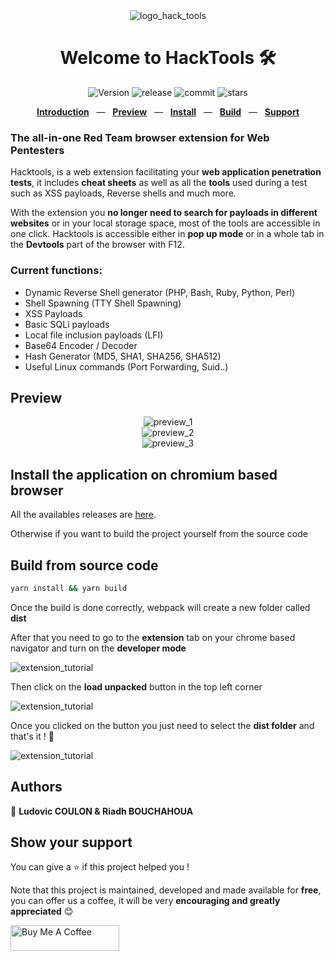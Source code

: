 <div align="center">
	<img alt="logo_hack_tools" src="https://i.imgur.com/evnvda2.png" />
<h1>Welcome to HackTools 🛠</h1>
<p>
  <img alt="Version" src="https://img.shields.io/badge/version-0.1.0-blue.svg?cacheSeconds=2592000" />
  <img alt="release" src="https://img.shields.io/github/v/release/LasCC/Hack-Tools?color=yellow" />
  <img alt="commit" src="https://img.shields.io/github/last-commit/LasCC/Hack-Tools" />
  <img alt="stars" src="https://img.shields.io/github/stars/LasCC/Hack-Tools?style=social" />
</p>
<p align="center">
    <a href="#the-all-in-one-red-team-browser-extension-for-web-pentesters"><b>Introduction</b></a>
    &nbsp;&nbsp;&mdash;&nbsp;&nbsp;
    <a href="#preview"><b>Preview</b></a>
    &nbsp;&nbsp;&mdash;&nbsp;&nbsp;
    <a href="#install-the-application-on-chromium-based-browser"><b>Install</b></a>
    &nbsp;&nbsp;&mdash;&nbsp;&nbsp;
    <a href="#build-from-source-code"><b>Build</b></a>
    &nbsp;&nbsp;&mdash;&nbsp;&nbsp;
    <a href="#show-your-support"><b>Support</b></a>
  </p>
</div>

### The all-in-one Red Team browser extension for **Web Pentesters**

Hacktools, is a web extension facilitating your **web application penetration tests**, it includes **cheat sheets** as well as all the **tools** used during a test such as XSS payloads, Reverse shells and much more.

With the extension you **no longer need to search for payloads in different websites** or in your local storage space, most of the tools are accessible in one click. Hacktools is accessible either in **pop up mode** or in a whole tab in the **Devtools** part of the browser with F12.

### Current functions:

- Dynamic Reverse Shell generator (PHP, Bash, Ruby, Python, Perl)
- Shell Spawning (TTY Shell Spawning)
- XSS Payloads
- Basic SQLi payloads
- Local file inclusion payloads (LFI)
- Base64 Encoder / Decoder
- Hash Generator (MD5, SHA1, SHA256, SHA512)
- Useful Linux commands (Port Forwarding, Suid..)

## Preview

<div align='center'>
  <img alt="preview_1" src="https://i.imgur.com/96PaPqa.png" />
</div>

<div align='center'>
  <img alt="preview_2" src="https://i.imgur.com/1MIRS0X.png" />
</div>

<div align='center'>
  <img alt="preview_3" src="https://i.imgur.com/jItstmk.png" />
</div>

## Install the application on chromium based browser

All the availables releases are [here](https://github.com/LasCC/Hack-Tools/releases).

Otherwise if you want to build the project yourself from the source code

## Build from source code

```bash
yarn install && yarn build
```

Once the build is done correctly, webpack will create a new folder called **dist**

After that you need to go to the **extension** tab on your chrome based navigator and turn on the **developer mode**

<img alt="extension_tutorial" src="https://i.imgur.com/0GRfu2K.png" />

Then click on the **load unpacked** button in the top left corner

<img alt="extension_tutorial" src="https://i.imgur.com/q41GeAb.png" />

Once you clicked on the button you just need to select the **dist folder** and that's it ! 🎉

<img alt="extension_tutorial" src="https://i.imgur.com/mL4TVu0.png" />

## Authors

👤 **Ludovic COULON & Riadh BOUCHAHOUA**

## Show your support

You can give a ⭐️ if this project helped you !

Note that this project is maintained, developed and made available for **free**, you can offer us a coffee, it will be very **encouraging and greatly appreciated** 😊

<a href="https://www.buymeacoffee.com/hacktools" target="_blank"><img src="https://www.buymeacoffee.com/assets/img/custom_images/orange_img.png" alt="Buy Me A Coffee" style="height: 41px !important;width: 174px !important" ></a>
